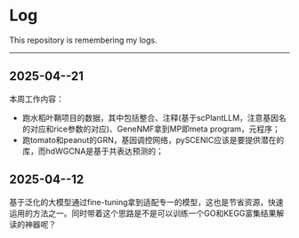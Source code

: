 # Log
This repository is remembering my logs.

---
## 2025-04--21
本周工作内容：
  - 跑水稻叶鞘项目的数据，其中包括整合、注释(基于scPlantLLM，注意基因名的对应和rice参数的对应)、GeneNMF拿到MP即meta program，元程序；
  - 跑tomato和peanut的GRN，基因调控网络，pySCENIC应该是要提供潜在的库，而hdWGCNA是基于共表达预测的；

## 2025-04--12
基于泛化的大模型通过fine-tuning拿到适配专一的模型，这也是节省资源，快速运用的方法之一。同时带着这个思路是不是可以训练一个GO和KEGG富集结果解读的神器呢？

